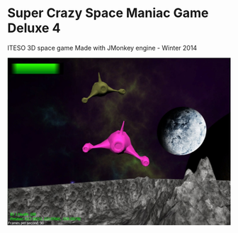 Super Crazy Space Maniac Game Deluxe 4
=========

ITESO 3D space game
Made with JMonkey engine  - Winter 2014

![Two spaceships](screenshot1.jpg)
